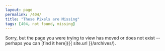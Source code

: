 ```yaml
---
layout: page
permalink: /404/
title: "These Pixels are Missing"
tags: [404, not found, missing]
---
```


Sorry, but the page you were trying to view has moved or does not exist -- perhaps you can [find it here]({{ site.url }}/archives/).